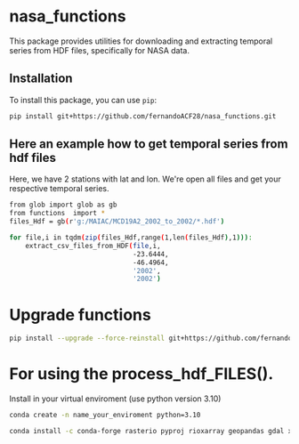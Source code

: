 # nasa_functions

This package provides utilities for downloading and extracting temporal series from HDF files, specifically for NASA data.

## Installation

To install this package, you can use `pip`:

```bash
pip install git+https://github.com/fernandoACF28/nasa_functions.git

```

## Here an example how to get temporal series from hdf files
Here, we have 2 stations with lat and lon. We're open all files and get your respective temporal series.

```bash
from glob import glob as gb
from functions  import *
files_Hdf = gb(r'g:/MAIAC/MCD19A2_2002_to_2002/*.hdf')

for file,i in tqdm(zip(files_Hdf,range(1,len(files_Hdf),1))):
    extract_csv_files_from_HDF(file,i,
                               -23.6444,
                               -46.4964,
                               '2002',
                               '2002')
```
# Upgrade functions

``` bash 
pip install --upgrade --force-reinstall git+https://github.com/fernandoACF28/nasa_functions.git
```
# For using the process_hdf_FILES().

Install in your virtual enviroment (use python version 3.10)
``` bash 
conda create -n name_your_enviroment python=3.10

conda install -c conda-forge rasterio pyproj rioxarray geopandas gdal xarray libgdal-hdf4 tqdm ipywidgets haversine
```
